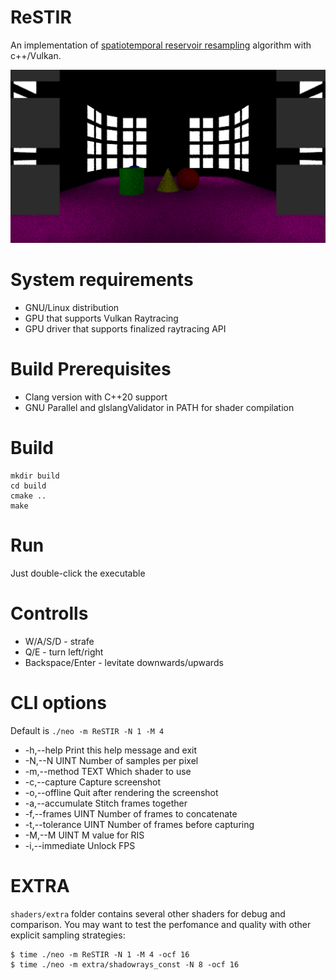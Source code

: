 # ReSTIR
An implementation of [spatiotemporal reservoir resampling](https://research.nvidia.com/publication/2020-07_Spatiotemporal-reservoir-resampling) algorithm with c++/Vulkan.

![demo](demo.png)

# System requirements
- GNU/Linux distribution
- GPU that supports Vulkan Raytracing
- GPU driver that supports finalized raytracing API

# Build Prerequisites
- Clang version with C++20 support
- GNU Parallel and glslangValidator in PATH for shader compilation

# Build

```
mkdir build
cd build
cmake ..
make
```

# Run

Just double-click the executable

# Controlls

- W/A/S/D - strafe
- Q/E - turn left/right
- Backspace/Enter - levitate downwards/upwards

# CLI options
Default is `./neo -m ReSTIR -N 1 -M 4`

-  -h,--help                   Print this help message and exit
-  -N,--N UINT                 Number of samples per pixel
-  -m,--method TEXT            Which shader to use
-  -c,--capture                Capture screenshot
-  -o,--offline                Quit after rendering the screenshot
-  -a,--accumulate             Stitch frames together
-  -f,--frames UINT            Number of frames to concatenate
-  -t,--tolerance UINT         Number of frames before capturing
-  -M,--M UINT                 M value for RIS
-  -i,--immediate              Unlock FPS

# EXTRA
`shaders/extra` folder contains several other shaders for debug and comparison. You may want to test the perfomance and quality with other explicit sampling strategies:

```
$ time ./neo -m ReSTIR -N 1 -M 4 -ocf 16
$ time ./neo -m extra/shadowrays_const -N 8 -ocf 16
```
